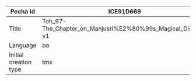 |Pecha id | ICE91D669
| --- | --- 
|Title | Toh_97-The_Chapter_on_Manjusri%E2%80%99s_Magical_Display-v1 
|Language | bo
|Initial creation type | tmx